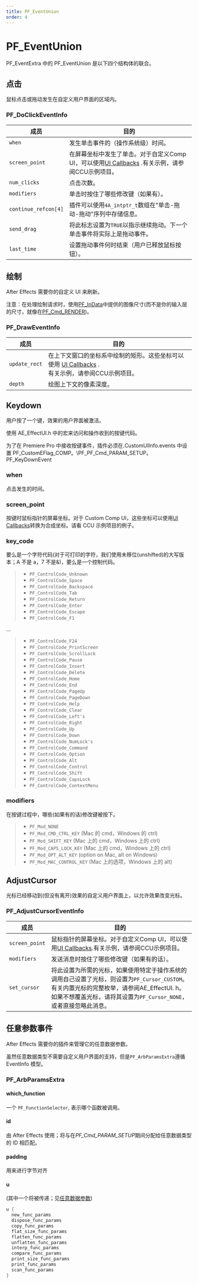```yaml
---
title: PF_EventUnion
order: 4
---
```


# PF_EventUnion

PF_EventExtra 中的 PF_EventUnion 是以下四个结构体的联合。

## 点击

鼠标点击或拖动发生在自定义用户界面的区域内。

### PF_DoClickEventInfo

| 成员  | 目的 |
| --- | --- |
| `when`  | 发生单击事件的（操作系统级）时间。   |
| `screen_point`  | 在屏幕坐标中发生了单击。对于自定义Comp UI，可以使用[UI Callbacks](ui-callbacks.html) .有关示例，请参阅CCU示例项目。|  |
| `num_clicks`  | 点击次数。  |
| `modifiers`  | 单击时按住了哪些修改键（如果有）。  |
| `continue_refcon[4]`  | 插件可以使用`4A_intptr_t`数组在"单击-拖动-拖动"序列中存储信息。  |
| `send_drag`  |将此标志设置为`TRUE`以指示继续拖动。下一个单击事件将实际上是拖动事件。|
| `last_time`  | 设置拖动事件何时结束（用户已释放鼠标按钮）。  |

## 绘制

After Effects 需要你的自定义 UI 来刷新。

注意：在处理绘制请求时，使用[PF_InData](../effect-basics/PF_InData.html)中提供的图像尺寸(而不是你的输入层的尺寸，就像在[PF_Cmd_RENDER](../effect-basics/command-selectors.html))。

### PF_DrawEventInfo

| 成员  | 目的 |
| --- | --- |
| `update_rect`  | 在上下文窗口的坐标系中绘制的矩形。这些坐标可以使用 [UI Callbacks](ui-callbacks.html) .<br/> 有关示例，请参阅CCU示例项目。 |
| `depth`  | 绘图上下文的像素深度。 |

## Keydown

用户按了一个键，效果的用户界面被激活。

使用 AE_EffectUI.h 中的宏来访问和操作收到的按键代码。

为了在 Premiere Pro 中接收按键事件，插件必须在.CustomUIInfo.events 中设置 PF_CustomEFlag_COMP。\PF_PF_Cmd_PARAM_SETUP。
PF_KeyDownEvent

### when

点击发生的时间。

### screen_point

按键时鼠标指针的屏幕坐标。对于 Custom Comp UI，这些坐标可以使用[UI Callbacks](../effect-ui-events/ui-callbacks.html)转换为合成坐标。请看 CCU 示例项目的例子。

### key_code

要么是一个字符代码(对于可打印的字符，我们使用未移位(unshifted)的大写版本；A 不是 a，7 不是&)，要么是一个控制代码。

> - `PF_ControlCode_Unknown`
> - `PF_ControlCode_Space`
> - `PF_ControlCode_Backspace`
> - `PF_ControlCode_Tab`
> - `PF_ControlCode_Return`
> - `PF_ControlCode_Enter`
> - `PF_ControlCode_Escape`
> - `PF_ControlCode_F1`

…

> - `PF_ControlCode_F24`
> - `PF_ControlCode_PrintScreen`
> - `PF_ControlCode_ScrollLock`
> - `PF_ControlCode_Pause`
> - `PF_ControlCode_Insert`
> - `PF_ControlCode_Delete`
> - `PF_ControlCode_Home`
> - `PF_ControlCode_End`
> - `PF_ControlCode_PageUp`
> - `PF_ControlCode_PageDown`
> - `PF_ControlCode_Help`
> - `PF_ControlCode_Clear`
> - `PF_ControlCode_Left's`
> - `PF_ControlCode_Right`
> - `PF_ControlCode_Up`
> - `PF_ControlCode_Down`
> - `PF_ControlCode_NumLock's`
> - `PF_ControlCode_Command`
> - `PF_ControlCode_Option`
> - `PF_ControlCode_Alt`
> - `PF_ControlCode_Control`
> - `PF_ControlCode_Shift`
> - `PF_ControlCode_CapsLock`
> - `PF_ControlCode_ContextMenu`

### modifiers

在按键过程中，哪些(如果有的话)修改键被按下。

> - `PF_Mod_NONE`
> - `PF_Mod_CMD_CTRL_KEY` (Mac 的 cmd，Windows 的 ctrl)
> - `PF_Mod_SHIFT_KEY` (Mac 上的 cmd，Windows 上的 ctrl)
> - `PF_Mod_CAPS_LOCK_KEY` (Mac 上的 cmd，Windows 上的 ctrl)
> - `PF_Mod_OPT_ALT_KEY` (option on Mac, alt on Windows)
> - `PF_Mod_MAC_CONTROL_KEY` (Mac 上的选项，Windows 上的 alt)

## AdjustCursor

光标已经移动到(但没有离开)效果的自定义用户界面上，以允许效果改变光标。

### PF_AdjustCursorEventInfo

| 成员  | 目的 |
| ---- | --- |
| `screen_point`| 鼠标指针的屏幕坐标。对于自定义Comp UI，可以使用[UI Callbacks](../effect-ui-events/ui-callbacks.html).有关示例，请参阅CCU示例项目。 |
| `modifiers` | 发送消息时按住了哪些修改键（如果有的话）。|
| `set_cursor`| 将此设置为所需的光标，如果使用特定于操作系统的调用自己设置了光标，则设置为`PF_Cursor_CUSTOM`。有关内置光标的完整枚举，请参阅AE_EffectUI. h。如果不想覆盖光标，请将其设置为`PF_Cursor_NONE`，或者直接忽略此消息。  |

## 任意参数事件

After Effects 需要你的插件来管理它的任意数据参数。

虽然任意数据类型不需要自定义用户界面的支持，但是`PF_ArbParamsExtra`遵循 EventInfo 模型。

### PF_ArbParamsExtra

#### which_function

一个 `PF_FunctionSelector`, 表示哪个函数被调用。

#### id

由 After Effects 使用；将与在*PF_Cmd_PARAM_SETUP*期间分配给任意数据类型的 ID 相匹配。

#### padding

用来进行字节对齐

#### u

(其中一个将被传递；见[任意数据参数](../effect-details/arbitrary-data-parameters.html))

```cpp
u {
  new_func_params
  dispose_func_params
  copy_func_params
  flat_size_func_params
  flatten_func_params
  unflatten_func_params
  interp_func_params
  compare_func_params
  print_size_func_params
  print_func_params
  scan_func_params
}
```

